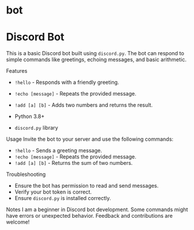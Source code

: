 # bot
# Discord Bot

This is a basic Discord bot built using `discord.py`. The bot can respond to simple commands like greetings, echoing messages, and basic arithmetic.

Features
- `!hello` - Responds with a friendly greeting.
- `!echo [message]` - Repeats the provided message.
- `!add [a] [b]` - Adds two numbers and returns the result.


- Python 3.8+
- `discord.py` library

Usage
Invite the bot to your server and use the following commands:

- `!hello` - Sends a greeting message.
- `!echo [message]` - Repeats the provided message.
- `!add [a] [b]` - Returns the sum of two numbers.

Troubleshooting
- Ensure the bot has permission to read and send messages.
- Verify your bot token is correct.
- Ensure `discord.py` is installed correctly.

Notes
I am a beginner in Discord bot development. Some commands might have errors or unexpected behavior. Feedback and contributions are welcome!


